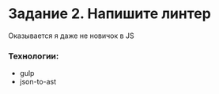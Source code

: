 # Задание 2. Напишите линтер

Оказывается я даже не новичок в JS

### Технологии:

- gulp
- json-to-ast